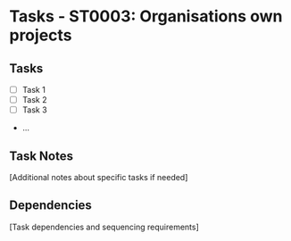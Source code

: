 # Tasks - ST0003: Organisations own projects

## Tasks

- [ ] Task 1
- [ ] Task 2
- [ ] Task 3
- ...

## Task Notes

[Additional notes about specific tasks if needed]

## Dependencies

[Task dependencies and sequencing requirements]